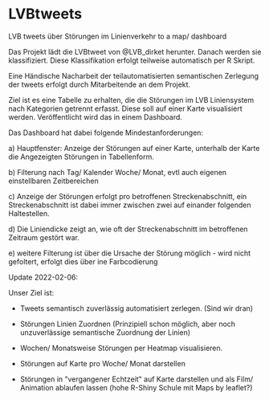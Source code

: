 # LVBtweets
LVB tweets über Störungen im Linienverkehr to a map/ dashboard

Das Projekt lädt die LVBtweet von @LVB_dirket herunter.
Danach werden sie klassifiziert.
Diese Klassifikation erfolgt teilweise automatisch per R Skript.

Eine Händische Nacharbeit der teilautomatisierten semantischen Zerlegung der tweets erfolgt durch Mitarbeitende an dem Projekt.

Ziel ist es eine Tabelle zu erhalten, die die Störungen im LVB Liniensystem nach Kategorien getrennt erfasst.
Diese soll auf einer Karte visualisiert werden.
Veröffentlicht wird das in einem Dashboard.

Das Dashboard hat dabei folgende Mindestanforderungen:

a) Hauptfenster: Anzeige der Störungen auf einer Karte, unterhalb der Karte die Angezeigten Störungen in Tabellenform.

b) Filterung nach Tag/ Kalender Woche/ Monat, evtl auch eigenen einstellbaren Zeitbereichen

c) Anzeige der Störungen erfolgt pro betroffenen Streckenabschnitt, ein Streckenabschnitt ist dabei immer zwischen zwei auf einander folgenden Haltestellen.

d) Die Liniendicke zeigt an, wie oft der Streckenabschnitt im betroffenen Zeitraum gestört war.

e) weitere Filterung ist über die Ursache der Störung möglich - wird nicht gefoltert, erfolgt dies über ine Farbcodierung

Update 2022-02-06:

Unser Ziel ist: 

- Tweets semantisch zuverlässig automatisiert zerlegen. (Sind wir dran)

- Störungen Linien Zuordnen (Prinzipiell schon möglich, aber noch unzuverlässige semantische Zuordnung der Linien)

- Wochen/ Monatsweise Störungen per Heatmap visualisieren.

- Störungen auf Karte pro Woche/ Monat darstellen 

- Störungen in "vergangener Echtzeit" auf Karte darstellen und als Film/ Animation ablaufen lassen (hohe R-Shiny Schule mit Maps by leaflet?)


